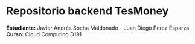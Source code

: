 # Repositorio backend TesMoney

**Estudiante:** Javier Andrés Socha Maldonado  - Juan Diego Perez Esparza
**Curso:** Cloud Computing D191
